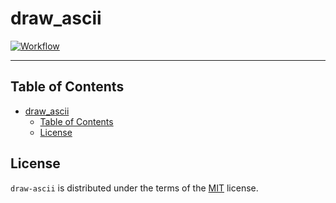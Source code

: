 # draw_ascii

[![Workflow](https://img.shields.io/github/actions/workflow/status/Ka55i0peia/ascii_art/test.yml)](https://github.com/Ka55i0peia/ascii_art/actions/workflows/test.yml)

-----

## Table of Contents

- [draw\_ascii](#draw_ascii)
  - [Table of Contents](#table-of-contents)
  - [License](#license)

## License

`draw-ascii` is distributed under the terms of the [MIT](https://spdx.org/licenses/MIT.html) license.
